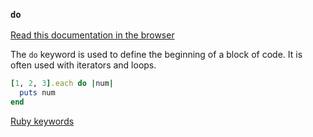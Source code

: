 ### `do`

[Read this documentation in the browser](https://github.com/Shopify/ruby-lsp/blob/main/static_docs/descriptions/do.md)

The `do` keyword is used to define the beginning of a block of code. It is often used with iterators and loops.

```ruby
[1, 2, 3].each do |num|
  puts num
end
```

[Ruby keywords](https://docs.ruby-lang.org/en/3.3/keywords_rdoc.html)
